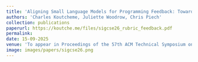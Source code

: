 ```yaml
---
title: 'Aligning Small Language Models for Programming Feedback: Towards Scalable Coding Support in a Massive Global Course'
authors: 'Charles Koutcheme, Juliette Woodrow, Chris Piech'
collection: publications
paperurl: https://koutche.me/files/sigcse26_rubric_feedback.pdf
permalink: 
date: 15-09-2025
venue: 'To appear in Proceedings of the 57th ACM Technical Symposium on Computer Science Education (SIGCSE TS 2026)'
image: images/papers/sigcse26.png
---
```

